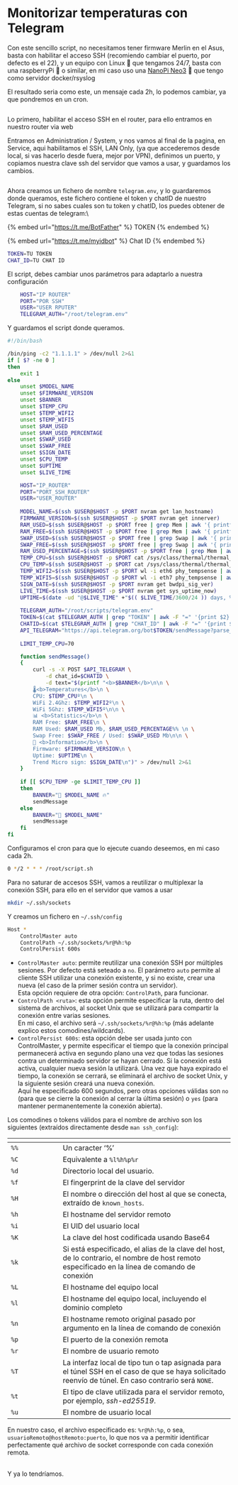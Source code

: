 # Monitorizar temperaturas con Telegram

Con este sencillo script, no necesitamos tener firmware Merlin en el Asus, basta con habilitar el acceso SSH (recomiendo cambiar el puerto, por defecto es el 22), y un equipo con Linux 🐧 que tengamos 24/7, basta con una raspberryPi 🍓 o similar, en mi caso uso una [NanoPi Neo3](https://wiki.friendlyelec.com/wiki/index.php/NanoPi\_NEO3) 🐍 que tengo como servidor docker/rsyslog



El resultado seria como este, un mensaje cada 2h, lo podemos cambiar, ya que pondremos en un cron.&#x20;

<figure><img src="../.gitbook/assets/Captura desde 2023-07-07 08-14-19.png" alt=""><figcaption></figcaption></figure>

Lo primero, habilitar el acceso SSH en el router, para ello entramos en nuestro router via web

Entramos en Administration / System, y nos vamos al final de la pagina, en Service, aqui habilitamos el SSH, LAN Only, (ya que accederemos desde local, si vas hacerlo desde fuera, mejor por VPN), definimos un puerto, y copiamos nuestra clave ssh del servidor que vamos a usar, y guardamos los cambios.

<figure><img src="../.gitbook/assets/image (1).png" alt=""><figcaption></figcaption></figure>



Ahora creamos un fichero de nombre `telegram.env`, y lo guardaremos donde queramos, este fichero contiene el token y chatID de nuestro Telegram, si no sabes cuales son tu token y chatID, los puedes obtener de estas cuentas de telegram:\


{% embed url="https://t.me/BotFather" %}
TOKEN
{% endembed %}

{% embed url="https://t.me/myidbot" %}
Chat ID
{% endembed %}

```sh
TOKEN=TU TOKEN
CHAT_ID=TU CHAT ID
```



El script, debes cambiar unos parámetros para adaptarlo a nuestra configuración

```sh
    HOST="IP ROUTER"
    PORT="POR SSH"
    USER="USER RPUTER"
    TELEGRAM_AUTH="/root/telegram.env"
```



Y guardamos el script donde queramos.&#x20;

```sh
#!/bin/bash

/bin/ping -c2 "1.1.1.1" > /dev/null 2>&1
if [ $? -ne 0 ]
then
    exit 1
else
    unset $MODEL_NAME
    unset $FIRMWARE_VERSION
    unset $BANNER
    unset $TEMP_CPU
    unset $TEMP_WIFI2
    unset $TEMP_WIFI5
    unset $RAM_USED
    unset $RAM_USED_PERCENTAGE
    unset $SWAP_USED
    unset $SWAP_FREE   
    unset $SIGN_DATE
    unset $CPU_TEMP
    unset $UPTIME
    unset $LIVE_TIME

    HOST="IP_ROUTER"
    PORT="PORT_SSH_ROUTER"
    USER="USER_ROUTER"
    
    MODEL_NAME=$(ssh $USER@$HOST -p $PORT nvram get lan_hostname)
    FIRMWARE_VERSION=$(ssh $USER@$HOST -p $PORT nvram get innerver)
    RAM_USED=$(ssh $USER@$HOST -p $PORT free | grep Mem | awk '{ printf("%.1f", $3 / 1024) }')
    RAM_FREE=$(ssh $USER@$HOST -p $PORT free | grep Mem | awk '{ printf("%.1f", $4 / 1024) }')
    SWAP_USED=$(ssh $USER@$HOST -p $PORT free | grep Swap | awk '{ printf("%.1f", $3 / 1024) }')
    SWAP_FREE=$(ssh $USER@$HOST -p $PORT free | grep Swap | awk '{ printf("%.1f", $4 / 1024) }')
    RAM_USED_PERCENTAGE=$(ssh $USER@$HOST -p $PORT free | grep Mem | awk '{ printf("%.2f", $3/$2 * 100.0) }')
    TEMP_CPU=$(ssh $USER@$HOST -p $PORT cat /sys/class/thermal/thermal_zone0/temp | awk '{printf("%.1f\n", $1 / 1000) }')
    CPU_TEMP=$(ssh $USER@$HOST -p $PORT cat /sys/class/thermal/thermal_zone0/temp | awk '{printf("%.0f\n", $1 / 1000) }')
    TEMP_WIFI2=$(ssh $USER@$HOST -p $PORT wl -i eth6 phy_tempsense | awk '{print $1 / 2 + 20}')
    TEMP_WIFI5=$(ssh $USER@$HOST -p $PORT wl -i eth7 phy_tempsense | awk '{print $1 / 2 + 20}')
    SIGN_DATE=$(ssh $USER@$HOST -p $PORT nvram get bwdpi_sig_ver)
    LIVE_TIME=$(ssh $USER@$HOST -p $PORT nvram get sys_uptime_now)
    UPTIME=$(date -ud "@$LIVE_TIME" +"$(( $LIVE_TIME/3600/24 )) days, %Hh %Mm")
    
    TELEGRAM_AUTH="/root/scripts/telegram.env"
    TOKEN=$(cat $TELEGRAM_AUTH | grep "TOKEN" | awk -F "=" '{print $2}')
    CHATID=$(cat $TELEGRAM_AUTH | grep "CHAT_ID" | awk -F "=" '{print $2}')
    API_TELEGRAM="https://api.telegram.org/bot$TOKEN/sendMessage?parse_mode=HTML"
    
    LIMIT_TEMP_CPU=70

    function sendMessage()
    {
        curl -s -X POST $API_TELEGRAM \
            -d chat_id=$CHATID \
            -d text="$(printf "<b>$BANNER</b>\n\n \
        🌡<b>Temperatures</b>\n \
        CPU: $TEMP_CPUº\n \
        WiFi 2.4Ghz: $TEMP_WIFI2º\n \
        WiFi 5Ghz: $TEMP_WIFI5º\n\n \
        📊 <b>Statistics</b>\n \
        RAM Free: $RAM_FREE\n \
        RAM Used: $RAM_USED Mb, $RAM_USED_PERCENTAGE%% \n \
        Swap Free: $SWAP_FREE / Used: $SWAP_USED Mb\n\n \
        📝 <b>Information</b>\n \
        Firmware: $FIRMWARE_VERSION\n \
        Uptime: $UPTIME\n \
        Trend Micro sign: $SIGN_DATE\n")" > /dev/null 2>&1
    }
    
    if [[ $CPU_TEMP -ge $LIMIT_TEMP_CPU ]]
    then
        BANNER="📡 $MODEL_NAME 🔥"
        sendMessage
    else
        BANNER="📡 $MODEL_NAME"
        sendMessage
    fi
fi
```

Configuramos el cron para que lo ejecute cuando deseemos, en mi caso cada 2h.

```sh
0 */2 * * * /root/script.sh
```



Para no saturar de accesos SSH, vamos a reutilizar o multiplexar la conexión SSH, para ello en el servidor que vamos a usar

```sh
mkdir ~/.ssh/sockets
```

Y creamos un fichero en `~/.ssh/config`

```sh
Host *
    ControlMaster auto
    ControlPath ~/.ssh/sockets/%r@%h:%p
    ControlPersist 600s
```

* `ControlMaster auto`: permite reutilizar una conexión SSH por múltiples sesiones. Por defecto está seteado a `no`. El parámetro `auto` permite al cliente SSH utilizar una conexión existente, y si no existe, crear una nueva (el caso de la primer sesión contra un servidor).\
  Esta opción requiere de otra opción: `ControlPath`, para funcionar.
* `ControlPath <ruta>`: esta opción permite especificar la ruta, dentro del sistema de archivos, al socket Unix que se utilizará para compartir la conexión entre varias sesiones.\
  En mi caso, el archivo será `~/.ssh/sockets/%r@%h:%p` (más adelante explico estos comodines/wildcards).
* `ControlPersist 600s`: esta opción debe ser usada junto con ControlMaster, y permite especificar el tiempo que la conexión principal permanecerá activa en segundo plano una vez que todas las sesiones contra un determinado servidor se hayan cerrado. Si la conexión está activa, cualquier nueva sesión la utilizará. Una vez que haya expirado el tiempo, la conexión se cerrará, se eliminará el archivo de socket Unix, y la siguiente sesión creará una nueva conexión.\
  Aquí he especificado 600 segundos, pero otras opciones válidas son `no` (para que se cierre la conexión al cerrar la última sesión) o `yes` (para mantener permanentemente la conexión abierta).

Los comodines o tokens válidos para el nombre de archivo son los siguientes (extraídos directamente desde `man ssh_config`):

<table data-header-hidden><thead><tr><th width="101"></th><th></th></tr></thead><tbody><tr><td><code>%%</code></td><td>Un caracter ‘%’</td></tr><tr><td><code>%C</code></td><td>Equivalente a <code>%l%h%p%r</code></td></tr><tr><td><code>%d</code></td><td>Directorio local del usuario.</td></tr><tr><td><code>%f</code></td><td>El fingerprint de la clave del servidor</td></tr><tr><td><code>%H</code></td><td>El nombre o dirección del host al que se conecta, extraído de <code>known_hosts</code>.</td></tr><tr><td><code>%h</code></td><td>El hostname del servidor remoto</td></tr><tr><td><code>%i</code></td><td>El UID del usuario local</td></tr><tr><td><code>%K</code></td><td>La clave del host codificada usando Base64</td></tr><tr><td><code>%k</code></td><td>Si está especificado, el alias de la clave del host, de lo contrario, el nombre de host remoto especificado en la línea de comando de conexión</td></tr><tr><td><code>%L</code></td><td>El hostname del equipo local</td></tr><tr><td><code>%l</code></td><td>El hostname del equipo local, incluyendo el dominio completo</td></tr><tr><td><code>%n</code></td><td>El hostname remoto original pasado por argumento en la línea de comando de conexión</td></tr><tr><td><code>%p</code></td><td>El puerto de la conexión remota</td></tr><tr><td><code>%r</code></td><td>El nombre de usuario remoto</td></tr><tr><td><code>%T</code></td><td>La interfaz local de tipo tun o tap asignada para el túnel SSH en el caso de que se haya solicitado reenvío de túnel. En caso contrario será <code>NONE</code>.</td></tr><tr><td><code>%t</code></td><td>El tipo de clave utilizada para el servidor remoto, por ejemplo, <em>ssh-ed25519</em>.</td></tr><tr><td><code>%u</code></td><td>El nombre de usuario local</td></tr></tbody></table>

En nuestro caso, el archivo especificado es: `%r@%h:%p`, o sea, `usuarioRemoto@hostRemoto:puerto`, lo que nos va a permitir identificar perfectamente qué archivo de socket corresponde con cada conexión remota.

\
Y ya lo tendríamos.&#x20;
